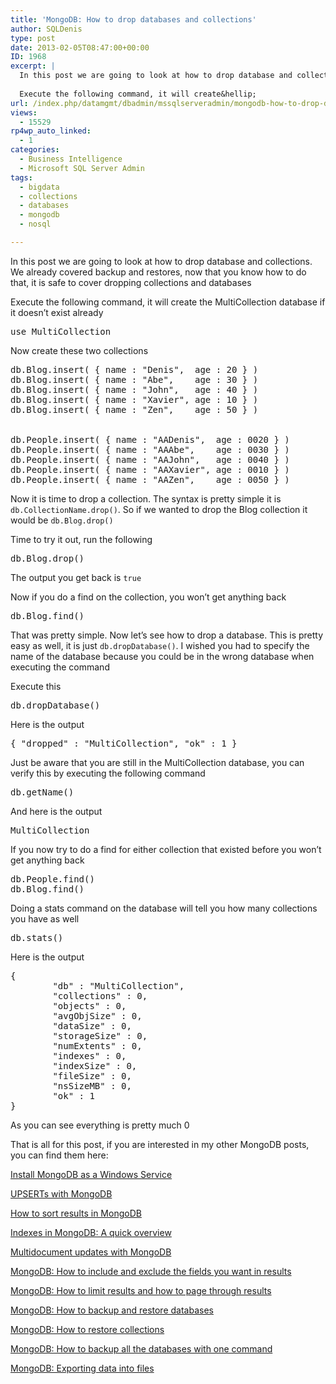 ```yaml
---
title: 'MongoDB: How to drop databases and collections'
author: SQLDenis
type: post
date: 2013-02-05T08:47:00+00:00
ID: 1968
excerpt: |
  In this post we are going to look at how to drop database and collections. We already covered backup and restores, now that you know how to do that, it is safe to cover dropping collections and databases
  
  Execute the following command, it will create&hellip;
url: /index.php/datamgmt/dbadmin/mssqlserveradmin/mongodb-how-to-drop-databases/
views:
  - 15529
rp4wp_auto_linked:
  - 1
categories:
  - Business Intelligence
  - Microsoft SQL Server Admin
tags:
  - bigdata
  - collections
  - databases
  - mongodb
  - nosql

---
```

In this post we are going to look at how to drop database and collections. We already covered backup and restores, now that you know how to do that, it is safe to cover dropping collections and databases

Execute the following command, it will create the MultiCollection database if it doesn&#8217;t exist already

<pre>use MultiCollection</pre>

Now create these two collections

<pre>db.Blog.insert( { name : "Denis",  age : 20 } )
db.Blog.insert( { name : "Abe",    age : 30 } )
db.Blog.insert( { name : "John",   age : 40 } )
db.Blog.insert( { name : "Xavier", age : 10 } )
db.Blog.insert( { name : "Zen",    age : 50 } )


db.People.insert( { name : "AADenis",  age : 0020 } )
db.People.insert( { name : "AAAbe",    age : 0030 } )
db.People.insert( { name : "AAJohn",   age : 0040 } )
db.People.insert( { name : "AAXavier", age : 0010 } )
db.People.insert( { name : "AAZen",    age : 0050 } )</pre>

Now it is time to drop a collection. The syntax is pretty simple it is `db.CollectionName.drop()`. So if we wanted to drop the Blog collection it would be `db.Blog.drop()`

Time to try it out, run the following

<pre>db.Blog.drop()</pre>

The output you get back is `true`

Now if you do a find on the collection, you won&#8217;t get anything back

<pre>db.Blog.find()</pre>

That was pretty simple. Now let&#8217;s see how to drop a database. This is pretty easy as well, it is just `db.dropDatabase()`. I wished you had to specify the name of the database because you could be in the wrong database when executing the command

Execute this

<pre>db.dropDatabase()</pre>

Here is the output

<pre>{ "dropped" : "MultiCollection", "ok" : 1 }</pre>

Just be aware that you are still in the MultiCollection database, you can verify this by executing the following command

<pre>db.getName()</pre>

And here is the output

<pre>MultiCollection</pre>

If you now try to do a find for either collection that existed before you won&#8217;t get anything back

<pre>db.People.find()
db.Blog.find()</pre>

Doing a stats command on the database will tell you how many collections you have as well

<pre>db.stats()</pre>

Here is the output

<pre>{
        "db" : "MultiCollection",
        "collections" : 0,
        "objects" : 0,
        "avgObjSize" : 0,
        "dataSize" : 0,
        "storageSize" : 0,
        "numExtents" : 0,
        "indexes" : 0,
        "indexSize" : 0,
        "fileSize" : 0,
        "nsSizeMB" : 0,
        "ok" : 1
}</pre>

As you can see everything is pretty much 0

That is all for this post, if you are interested in my other MongoDB posts, you can find them here:
  
[Install MongoDB as a Windows Service][1]
  
[UPSERTs with MongoDB][2]
  
[How to sort results in MongoDB][3]
  
[Indexes in MongoDB: A quick overview][4]
  
[Multidocument updates with MongoDB][5]
  
[MongoDB: How to include and exclude the fields you want in results][6]
  
[MongoDB: How to limit results and how to page through results][7]
  
[MongoDB: How to backup and restore databases][8]
  
[MongoDB: How to restore collections][9]
  
[MongoDB: How to backup all the databases with one command][10]
  
[MongoDB: Exporting data into files][11]

 [1]: /index.php/DataMgmt/DBProgramming/creating-mongodb-as-a-service
 [2]: /index.php/DataMgmt/DBProgramming/doing-upserts-in-mongodb
 [3]: /index.php/DataMgmt/DBProgramming/mongodb-how-to-sort-results
 [4]: /index.php/DataMgmt/DBProgramming/indexes-in-mongodb
 [5]: /index.php/DataMgmt/DBProgramming/multidocument-updates-with-mongodb
 [6]: /index.php/DataMgmt/DBProgramming/mongodb-how-to-include-and
 [7]: /index.php/DataMgmt/DBAdmin/MSSQLServerAdmin/mongodb-how-to-limit-results
 [8]: /index.php/DataMgmt/DBAdmin/MSSQLServerAdmin/mongodb-backup-and-restore-databases
 [9]: /index.php/DataMgmt/DBAdmin/mongodb-how-to-restore-collections
 [10]: /index.php/DataMgmt/DBAdmin/mongodb-how-to-backup-all
 [11]: /index.php/DataMgmt/DBProgramming/mongodb-exporting-data-into-files